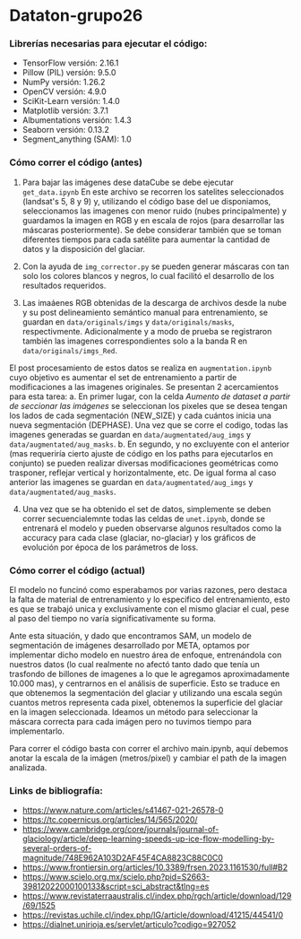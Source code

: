 # Dataton-grupo26

### Librerías necesarias para ejecutar el código:
* TensorFlow versión: 2.16.1
* Pillow (PIL) versión: 9.5.0
* NumPy versión: 1.26.2
* OpenCV versión: 4.9.0
* SciKit-Learn versión: 1.4.0
* Matplotlib versión: 3.7.1
* Albumentations versión: 1.4.3
* Seaborn versión: 0.13.2
* Segment_anything (SAM): 1.0

### Cómo correr el código (antes)
1. Para bajar las imágenes dese dataCube se debe ejecutar ```get_data.ipynb```
  En este archivo se recorren los satelites seleccionados (landsat's 5, 8 y 9) y, utilizando el código base del ue disponiamos, seleccionamos las imagenes con menor ruido (nubes principalmente) y guardamos la imagen en RGB y en escala de rojos (para desarrollar las máscaras posteriormente). Se debe considerar también que se toman diferentes tiempos para cada satélite para aumentar la cantidad de datos y la disposición del glaciar.
 
2. Con la ayuda de ```img_corrector.py``` se pueden generar máscaras con tan solo los colores blancos y negros, lo cual facilitó el desarrollo de los resultados requeridos.
  
3. Las imaáenes RGB obtenidas de la descarga de archivos desde la nube y su post delineamiento semántico manual para entrenamiento, se guardan en ```data/originals/imgs``` y ```data/originals/masks```, respectivmente. Adicionalmente y a modo de prueba se registraron también las imagenes correspondientes solo a la banda R en ```data/originals/imgs_Red```.

  El post procesamiento de estos datos se realiza en ```augmentation.ipynb``` cuyo objetivo es aumentar el set de entrenamiento a partir de modificaciones a las imagenes originales. Se presentan 2 acercamientos para esta tarea:
    a. En primer lugar, con la celda *Aumento de dataset a partir de seccionar las imágenes* se seleccionan los pixeles que se desea tengan los lados de cada segmentación (NEW_SIZE) y cada cuántos inicia una nueva segmentación (DEPHASE). Una vez que se corre el codigo, todas las imagenes generadas se guardan en ```data/augmentated/aug_imgs``` y ```data/augmentated/aug_masks```.
    b. En segundo, y no excluyente con el anterior (mas requeriría cierto ajuste de código en los paths para ejecutarlos en conjunto) se pueden realizar diversas modificaciones geométricas como trasponer, reflejar vertical y horizontalmente, etc. De igual forma al caso anterior las imagenes se guardan en ```data/augmentated/aug_imgs``` y ```data/augmentated/aug_masks```. 
    
4. Una vez que se ha obtenido el set de datos, simplemente se deben correr secuencialemnte todas las celdas de ```unet.ipynb```, donde se entrenará el modelo y pueden observarse algunos resultados como la accuracy para cada clase (glaciar, no-glaciar) y los gráficos de evolución por época de los parámetros de loss.

### Cómo correr el código (actual) 
El modelo no funcinó como esperabamos por varias razones, pero destaca la falta de material de entrenamiento y lo especifico del entrenamiento, esto es que se trabajó unica y exclusivamente con el mismo glaciar el cual, pese al paso del tiempo no varía significativamente su forma.

Ante esta situación, y dado que encontramos SAM, un modelo de segmentación de imágenes desarrollado por META, optamos por implementar dicho modelo en nuestro área de enfoque, entrenándola con nuestros datos (lo cual realmente no afectó tanto dado que tenía un trasfondo de billones de imagenes a lo que le agregamos aproximadamente 10.000 mas), y centrarnos en el análisis de superficie. Esto se traduce en que obtenemos la segmentación del glaciar y utilizando una escala según cuantos metros representa cada pixel, obtenemos la superficie del glaciar en la imagen seleccionada. Ideamos un método para seleccionar la máscara correcta para cada imágen pero no tuvimos tiempo para implementarlo.

Para correr el código basta con correr el archivo main.ipynb, aquí debemos anotar la escala de la imágen (metros/pixel) y cambiar el path de la imagen analizada.
  
### Links de bibliografía:
* https://www.nature.com/articles/s41467-021-26578-0
* https://tc.copernicus.org/articles/14/565/2020/
* https://www.cambridge.org/core/journals/journal-of-glaciology/article/deep-learning-speeds-up-ice-flow-modelling-by-several-orders-of-magnitude/748E962A103D2AF45F4CA8823C88C0C0
* https://www.frontiersin.org/articles/10.3389/frsen.2023.1161530/full#B2
* https://www.scielo.org.mx/scielo.php?pid=S2663-39812022000100133&script=sci_abstract&tlng=es
* https://www.revistaterraaustralis.cl/index.php/rgch/article/download/129/69/1525
* https://revistas.uchile.cl/index.php/IG/article/download/41215/44541/0
* https://dialnet.unirioja.es/servlet/articulo?codigo=927052



